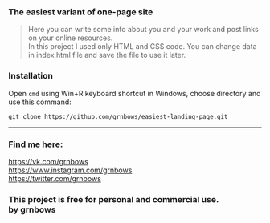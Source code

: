 ### The easiest variant of one-page site
>Here you can write some info about you and your work and post links on your online resources. </br>
In this project I used only HTML and CSS code. You can change data in index.html file and save the file to use it later.
### Installation 
Open `cmd` using Win+R keyboard shortcut in Windows, choose directory and use this command:
```
git clone https://github.com/grnbows/easiest-landing-page.git
```

---
### Find me here:
https://vk.com/grnbows </br>
https://www.instagram.com/grnbows </br>
https://twitter.com/grnbows </br>

### This project is free for personal and commercial use. </br> by grnbows
